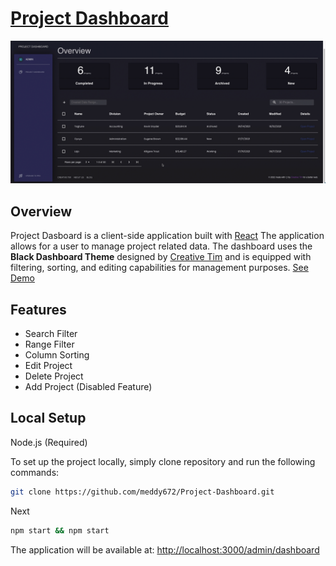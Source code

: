 # [Project Dashboard](https://github.com/meddy672/Project-Dashboard)


![Product Gif](./github-assets/overview.gif)

## Overview
Project Dasboard is a client-side application built with [React](https://reactjs.org/) The application allows for a user to manage project related data. The dashboard uses the **Black Dashboard Theme** designed by [Creative Tim](https://www.creative-tim.com/) and is equipped with filtering, sorting, and editing capabilities for management purposes. [See Demo]()

## Features
- Search Filter
- Range Filter
- Column Sorting
- Edit Project
- Delete Project
- Add Project (Disabled Feature)

## Local Setup
Node.js (Required)

To set up the project locally, simply clone repository and run the following commands:
```bash
git clone https://github.com/meddy672/Project-Dashboard.git
```
Next
```bash
npm start && npm start
```

The application will be available at: [http://localhost:3000/admin/dashboard](http://localhost:3000/admin/dashboard)